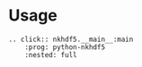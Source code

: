 # Usage

```{eval-rst}
.. click:: nkhdf5.__main__:main
    :prog: python-nkhdf5
    :nested: full
```
